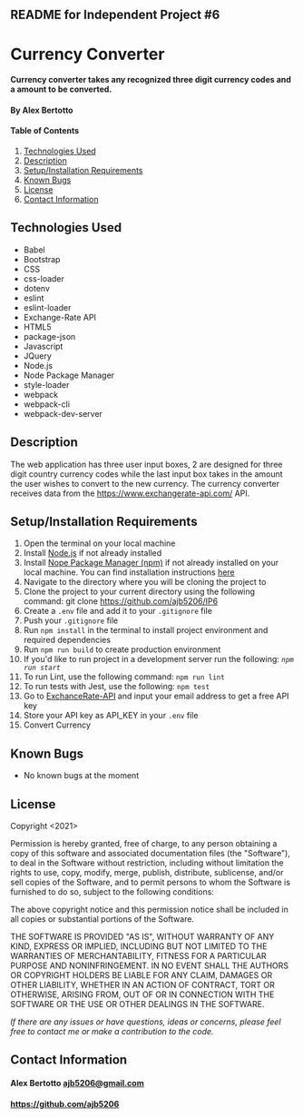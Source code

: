 ## README for Independent Project #6

# Currency Converter

#### Currency converter takes any recognized three digit currency codes and a amount to be converted.

#### **By Alex Bertotto**
#### Table of Contents

1. [Technologies Used](#technologies)
2. [Description](#description)
3. [Setup/Installation Requirements](#setup/install)
4. [Known Bugs](#knownbugs)
5. [License](#license)
6. [Contact Information](#contact)

## Technologies Used <a id="technologies"></a>

* Babel
* Bootstrap
* CSS
* css-loader
* dotenv
* eslint
* eslint-loader
* Exchange-Rate API
* HTML5
* package-json
* Javascript
* JQuery
* Node.js
* Node Package Manager
* style-loader
* webpack
* webpack-cli
* webpack-dev-server

## Description <a id="description"></a>

The web application has three user input boxes, 2 are designed for three digit country currency codes while
the last input box takes in the amount the user wishes to convert to the new currency. The currency converter receives 
data from the https://www.exchangerate-api.com/ API.

## Setup/Installation Requirements <a id="setup/install"></a>

1. Open the terminal on your local machine
2. Install [Node.js](https://nodejs.org/en/) if not already installed
3. Install [Nope Package Manager (npm)](https://www.npmjs.com/) if not already installed on your local machine. You can find installation instructions [here](https://www.learnhowtoprogram.com/intermediate-javascript/getting-started-with-javascript/installing-node-js)
4. Navigate to the directory where you will be cloning the project to
5. Clone the project to your current directory using the following command: git clone https://github.com/ajb5206/IP6
6. Create a `.env` file and add it to your `.gitignore` file
7. Push your `.gitignore` file
8. Run `npm install` in the terminal to install project environment and required dependencies 
9. Run `npm run build` to create production environment
10. If you'd like to run project in a development server run the following: _`npm run start`_
11. To run Lint, use the following command: `npm run lint`
12. To run tests with Jest, use the following: `npm test`
13. Go to [ExchanceRate-API](https://www.exchangerate-api.com/) and input your email address to get a free API key
14. Store your API key as API_KEY in your `.env` file
15. Convert Currency


## Known Bugs <a id="knownbugs"></a>
* No known bugs at the moment

## License
Copyright <2021> <MIT>

Permission is hereby granted, free of charge, to any person obtaining a copy of this software and associated documentation files (the "Software"), to deal in the Software without restriction, including without limitation the rights to use, copy, modify, merge, publish, distribute, sublicense, and/or sell copies of the Software, and to permit persons to whom the Software is furnished to do so, subject to the following conditions:

The above copyright notice and this permission notice shall be included in all copies or substantial portions of the Software.

THE SOFTWARE IS PROVIDED "AS IS", WITHOUT WARRANTY OF ANY KIND, EXPRESS OR IMPLIED, INCLUDING BUT NOT LIMITED TO THE WARRANTIES OF MERCHANTABILITY, FITNESS FOR A PARTICULAR PURPOSE AND NONINFRINGEMENT. IN NO EVENT SHALL THE AUTHORS OR COPYRIGHT HOLDERS BE LIABLE FOR ANY CLAIM, DAMAGES OR OTHER LIABILITY, WHETHER IN AN ACTION OF CONTRACT, TORT OR OTHERWISE, ARISING FROM, OUT OF OR IN CONNECTION WITH THE SOFTWARE OR THE USE OR OTHER DEALINGS IN THE SOFTWARE.

_If there are any issues or have questions, ideas or concerns, please feel free to contact me or make a contribution to the code._

## Contact Information <a id="contact"></a>
#### Alex Bertotto ajb5206@gmail.com 
#### https://github.com/ajb5206